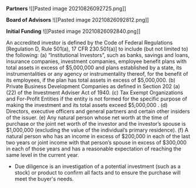 **Partners**
![[Pasted image 20210826092725.png]]

**Board of Advisors**
![[Pasted image 20210826092812.png]]

**Initial Funding**
![[Pasted image 20210826092840.png]]

An accredited investor is defined by the Code of Federal Regulations [Regulation D, Rule 501(a), 17 CFR 230.501(a)] to include (but not limited to) the following: (a) “Institutional Investors”, such as banks, savings and loans, insurance companies, investment companies, employee benefit plans with total assets in excess of $5,000,000 and plans established by a state, its instrumentalities or any agency or instrumentality thereof, for the benefit of its employees, if the plan has total assets in excess of $5,000,000. (b) Private Business Development Companies as defined in Section 202 (a) (22) of the Investment Adviser Act of 1940. (c) Tax Exempt Organizations and For-Profit Entities if the entity is not formed for the specific purpose of making the investment and its total assets exceed $5,000,000 . (d) Directors, executive officers and general partners and certain other insiders of the issuer. (e) Any natural person whose net worth at the time of purchase or the joint net worth of the investor and the investor’s spouse is $1,000,000 (excluding the value of the individual’s primary residence). (f) A natural person who has an income in excess of $200,000 in each of the last two years or joint income with that person’s spouse in excess of $300,000 in each of those years and has a reasonable expectation of reaching the same level in the current year.

-   Due diligence is an investigation of a potential investment (such as a stock) or product to confirm all facts and to ensure the purchase will meet the buyer's needs.